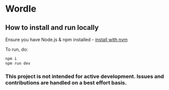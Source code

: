 # Wordle

## How to install and run locally

Ensure you have Node.js & npm installed - [install with nvm](https://github.com/nvm-sh/nvm#installing-and-updating)

To run, do:
```sh
npm i
npm run dev
```

### This project is not intended for active development. Issues and contributions are handled on a best effort basis.
